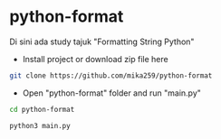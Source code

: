 # python-format
Di sini ada study tajuk "Formatting String Python"

- Install project or download zip file here
```bash
git clone https://github.com/mika259/python-format
```
- Open "python-format" folder and run "main.py"

```bash
cd python-format
```

```bash
python3 main.py
```
